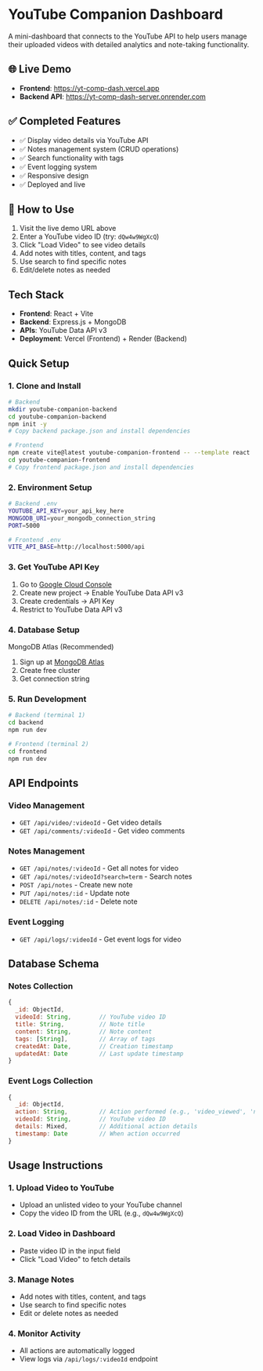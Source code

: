 # YouTube Companion Dashboard

A mini-dashboard that connects to the YouTube API to help users manage their uploaded videos with detailed analytics and note-taking functionality.

## 🌐 Live Demo

- **Frontend**: https://yt-comp-dash.vercel.app
- **Backend API**: https://yt-comp-dash-server.onrender.com

## ✅ Completed Features

- ✅ Display video details via YouTube API
- ✅ Notes management system (CRUD operations)
- ✅ Search functionality with tags
- ✅ Event logging system  
- ✅ Responsive design
- ✅ Deployed and live

## 🚀 How to Use

1. Visit the live demo URL above
2. Enter a YouTube video ID (try: `dQw4w9WgXcQ`)
3. Click "Load Video" to see video details
4. Add notes with titles, content, and tags
5. Use search to find specific notes
6. Edit/delete notes as needed

## Tech Stack

- **Frontend**: React + Vite
- **Backend**: Express.js + MongoDB
- **APIs**: YouTube Data API v3
- **Deployment**: Vercel (Frontend) + Render (Backend)

## Quick Setup

### 1. Clone and Install
```bash
# Backend
mkdir youtube-companion-backend
cd youtube-companion-backend
npm init -y
# Copy backend package.json and install dependencies

# Frontend  
npm create vite@latest youtube-companion-frontend -- --template react
cd youtube-companion-frontend
# Copy frontend package.json and install dependencies
```

### 2. Environment Setup
```bash
# Backend .env
YOUTUBE_API_KEY=your_api_key_here
MONGODB_URI=your_mongodb_connection_string
PORT=5000

# Frontend .env
VITE_API_BASE=http://localhost:5000/api
```

### 3. Get YouTube API Key
1. Go to [Google Cloud Console](https://console.cloud.google.com/)
2. Create new project → Enable YouTube Data API v3
3. Create credentials → API Key
4. Restrict to YouTube Data API v3

### 4. Database Setup
MongoDB Atlas (Recommended)
1. Sign up at [MongoDB Atlas](https://www.mongodb.com/atlas)
2. Create free cluster
3. Get connection string


### 5. Run Development
```bash
# Backend (terminal 1)
cd backend
npm run dev

# Frontend (terminal 2) 
cd frontend
npm run dev
```

## API Endpoints

### Video Management
- `GET /api/video/:videoId` - Get video details
- `GET /api/comments/:videoId` - Get video comments

### Notes Management
- `GET /api/notes/:videoId` - Get all notes for video
- `GET /api/notes/:videoId?search=term` - Search notes
- `POST /api/notes` - Create new note
- `PUT /api/notes/:id` - Update note
- `DELETE /api/notes/:id` - Delete note

### Event Logging
- `GET /api/logs/:videoId` - Get event logs for video

## Database Schema

### Notes Collection
```javascript
{
  _id: ObjectId,
  videoId: String,        // YouTube video ID
  title: String,          // Note title
  content: String,        // Note content
  tags: [String],         // Array of tags
  createdAt: Date,        // Creation timestamp
  updatedAt: Date         // Last update timestamp
}
```

### Event Logs Collection
```javascript
{
  _id: ObjectId,
  action: String,         // Action performed (e.g., 'video_viewed', 'note_created')
  videoId: String,        // YouTube video ID
  details: Mixed,         // Additional action details
  timestamp: Date         // When action occurred
}
```

## Usage Instructions

### 1. Upload Video to YouTube
- Upload an unlisted video to your YouTube channel
- Copy the video ID from the URL (e.g., `dQw4w9WgXcQ`)

### 2. Load Video in Dashboard
- Paste video ID in the input field
- Click "Load Video" to fetch details

### 3. Manage Notes
- Add notes with titles, content, and tags
- Use search to find specific notes
- Edit or delete notes as needed

### 4. Monitor Activity
- All actions are automatically logged
- View logs via `/api/logs/:videoId` endpoint